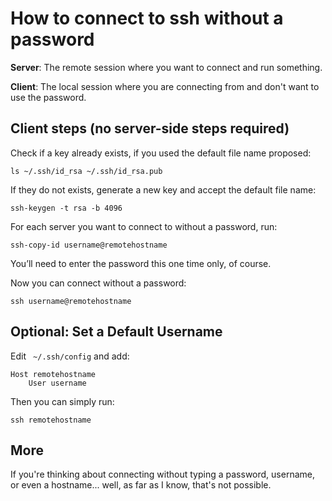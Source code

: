 # How to connect to ssh without a password

**Server**: The remote session where you want to connect and run something.

**Client**: The local session where you are connecting from and don't want to use the password.

## Client steps (no server-side steps required)

Check if a key already exists, if you used the default file name proposed:

    ls ~/.ssh/id_rsa ~/.ssh/id_rsa.pub

If they do not exists, generate a new key and accept the default file name:

    ssh-keygen -t rsa -b 4096
    
For each server you want to connect to without a password, run:

    ssh-copy-id username@remotehostname

You’ll need to enter the password this one time only, of course.

Now you can connect without a password:

    ssh username@remotehostname

## Optional: Set a Default Username

Edit ` ~/.ssh/config` and add:

    Host remotehostname
        User username
Then you can simply run:

    ssh remotehostname

## More

If you're thinking about connecting without typing a password, username, or even a hostname... well, as far as I know, that's not possible. 

